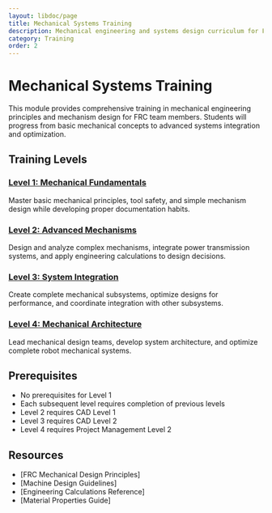 ```yaml
---
layout: libdoc/page
title: Mechanical Systems Training
description: Mechanical engineering and systems design curriculum for FRC teams
category: Training
order: 2
---
```


# Mechanical Systems Training

This module provides comprehensive training in mechanical engineering principles and mechanism design for FRC team members. Students will progress from basic mechanical concepts to advanced systems integration and optimization.

## Training Levels

### [Level 1: Mechanical Fundamentals](level-1)
Master basic mechanical principles, tool safety, and simple mechanism design while developing proper documentation habits.

### [Level 2: Advanced Mechanisms](level-2)
Design and analyze complex mechanisms, integrate power transmission systems, and apply engineering calculations to design decisions.

### [Level 3: System Integration](level-3)
Create complete mechanical subsystems, optimize designs for performance, and coordinate integration with other subsystems.

### [Level 4: Mechanical Architecture](level-4)
Lead mechanical design teams, develop system architecture, and optimize complete robot mechanical systems.

## Prerequisites
- No prerequisites for Level 1
- Each subsequent level requires completion of previous levels
- Level 2 requires CAD Level 1
- Level 3 requires CAD Level 2
- Level 4 requires Project Management Level 2

## Resources
- [FRC Mechanical Design Principles]
- [Machine Design Guidelines]
- [Engineering Calculations Reference]
- [Material Properties Guide]